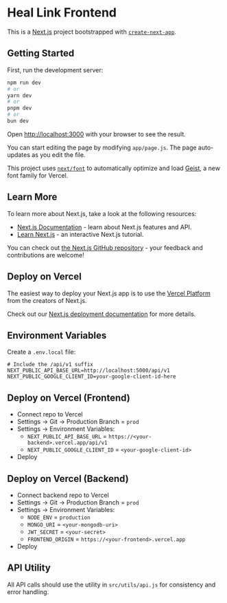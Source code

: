 # Heal Link Frontend

This is a [Next.js](https://nextjs.org) project bootstrapped with [`create-next-app`](https://github.com/vercel/next.js/tree/canary/packages/create-next-app).

## Getting Started

First, run the development server:

```bash
npm run dev
# or
yarn dev
# or
pnpm dev
# or
bun dev
```

Open [http://localhost:3000](http://localhost:3000) with your browser to see the result.

You can start editing the page by modifying `app/page.js`. The page auto-updates as you edit the file.

This project uses [`next/font`](https://nextjs.org/docs/app/building-your-application/optimizing/fonts) to automatically optimize and load [Geist](https://vercel.com/font), a new font family for Vercel.

## Learn More

To learn more about Next.js, take a look at the following resources:

- [Next.js Documentation](https://nextjs.org/docs) - learn about Next.js features and API.
- [Learn Next.js](https://nextjs.org/learn) - an interactive Next.js tutorial.

You can check out [the Next.js GitHub repository](https://github.com/vercel/next.js) - your feedback and contributions are welcome!

## Deploy on Vercel

The easiest way to deploy your Next.js app is to use the [Vercel Platform](https://vercel.com/new?utm_medium=default-template&filter=next.js&utm_source=create-next-app&utm_campaign=create-next-app-readme) from the creators of Next.js.

Check out our [Next.js deployment documentation](https://nextjs.org/docs/app/building-your-application/deploying) for more details.

## Environment Variables

Create a `.env.local` file:

```env
# Include the /api/v1 suffix
NEXT_PUBLIC_API_BASE_URL=http://localhost:5000/api/v1
NEXT_PUBLIC_GOOGLE_CLIENT_ID=your-google-client-id-here
```

## Deploy on Vercel (Frontend)

- Connect repo to Vercel
- Settings → Git → Production Branch = `prod`
- Settings → Environment Variables:
  - `NEXT_PUBLIC_API_BASE_URL` = `https://<your-backend>.vercel.app/api/v1`
  - `NEXT_PUBLIC_GOOGLE_CLIENT_ID` = `<your-google-client-id>`
- Deploy

## Deploy on Vercel (Backend)

- Connect backend repo to Vercel
- Settings → Git → Production Branch = `prod`
- Settings → Environment Variables:
  - `NODE_ENV` = `production`
  - `MONGO_URI` = `<your-mongodb-uri>`
  - `JWT_SECRET` = `<your-secret>`
  - `FRONTEND_ORIGIN` = `https://<your-frontend>.vercel.app`
- Deploy

## API Utility

All API calls should use the utility in `src/utils/api.js` for consistency and error handling.
